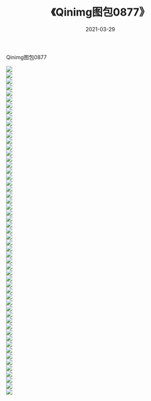 ﻿---
layout: post
title:  《Qinimg图包0877》
date:   2021-03-29
img: http://imgx.orgx.ga/Qinimg图包/Qinimg图包0877/000.jpg
categories: [美女, 清纯, 唯美]
---

Qinimg图包0877

 ![](http://imgx.orgx.ga/Qinimg图包/Qinimg图包0877/001.jpg) <br>![](http://imgx.orgx.ga/Qinimg图包/Qinimg图包0877/002.jpg) <br>![](http://imgx.orgx.ga/Qinimg图包/Qinimg图包0877/003.jpg) <br>![](http://imgx.orgx.ga/Qinimg图包/Qinimg图包0877/004.jpg) <br>![](http://imgx.orgx.ga/Qinimg图包/Qinimg图包0877/005.jpg) <br>![](http://imgx.orgx.ga/Qinimg图包/Qinimg图包0877/006.jpg) <br>![](http://imgx.orgx.ga/Qinimg图包/Qinimg图包0877/007.jpg) <br>![](http://imgx.orgx.ga/Qinimg图包/Qinimg图包0877/008.jpg) <br>![](http://imgx.orgx.ga/Qinimg图包/Qinimg图包0877/009.jpg) <br>![](http://imgx.orgx.ga/Qinimg图包/Qinimg图包0877/010.jpg) <br>![](http://imgx.orgx.ga/Qinimg图包/Qinimg图包0877/011.jpg) <br>![](http://imgx.orgx.ga/Qinimg图包/Qinimg图包0877/012.jpg) <br>![](http://imgx.orgx.ga/Qinimg图包/Qinimg图包0877/013.jpg) <br>![](http://imgx.orgx.ga/Qinimg图包/Qinimg图包0877/014.jpg) <br>![](http://imgx.orgx.ga/Qinimg图包/Qinimg图包0877/015.jpg) <br>![](http://imgx.orgx.ga/Qinimg图包/Qinimg图包0877/016.jpg) <br>![](http://imgx.orgx.ga/Qinimg图包/Qinimg图包0877/017.jpg) <br>![](http://imgx.orgx.ga/Qinimg图包/Qinimg图包0877/018.jpg) <br>![](http://imgx.orgx.ga/Qinimg图包/Qinimg图包0877/019.jpg) <br>![](http://imgx.orgx.ga/Qinimg图包/Qinimg图包0877/020.jpg) <br>![](http://imgx.orgx.ga/Qinimg图包/Qinimg图包0877/021.jpg) <br>![](http://imgx.orgx.ga/Qinimg图包/Qinimg图包0877/022.jpg) <br>![](http://imgx.orgx.ga/Qinimg图包/Qinimg图包0877/023.jpg) <br>![](http://imgx.orgx.ga/Qinimg图包/Qinimg图包0877/024.jpg) <br>![](http://imgx.orgx.ga/Qinimg图包/Qinimg图包0877/025.jpg) <br>![](http://imgx.orgx.ga/Qinimg图包/Qinimg图包0877/026.jpg) <br>![](http://imgx.orgx.ga/Qinimg图包/Qinimg图包0877/027.jpg) <br>![](http://imgx.orgx.ga/Qinimg图包/Qinimg图包0877/028.jpg) <br>![](http://imgx.orgx.ga/Qinimg图包/Qinimg图包0877/029.jpg) <br>![](http://imgx.orgx.ga/Qinimg图包/Qinimg图包0877/030.jpg) <br>![](http://imgx.orgx.ga/Qinimg图包/Qinimg图包0877/031.jpg) <br>![](http://imgx.orgx.ga/Qinimg图包/Qinimg图包0877/032.jpg) <br>![](http://imgx.orgx.ga/Qinimg图包/Qinimg图包0877/033.jpg) <br>![](http://imgx.orgx.ga/Qinimg图包/Qinimg图包0877/034.jpg) <br>![](http://imgx.orgx.ga/Qinimg图包/Qinimg图包0877/035.jpg) <br>![](http://imgx.orgx.ga/Qinimg图包/Qinimg图包0877/036.jpg) <br>![](http://imgx.orgx.ga/Qinimg图包/Qinimg图包0877/037.jpg) <br>![](http://imgx.orgx.ga/Qinimg图包/Qinimg图包0877/038.jpg) <br>![](http://imgx.orgx.ga/Qinimg图包/Qinimg图包0877/039.jpg) <br>![](http://imgx.orgx.ga/Qinimg图包/Qinimg图包0877/040.jpg) <br>![](http://imgx.orgx.ga/Qinimg图包/Qinimg图包0877/041.jpg) <br>![](http://imgx.orgx.ga/Qinimg图包/Qinimg图包0877/042.jpg) <br>![](http://imgx.orgx.ga/Qinimg图包/Qinimg图包0877/043.jpg) <br>![](http://imgx.orgx.ga/Qinimg图包/Qinimg图包0877/044.jpg) <br>![](http://imgx.orgx.ga/Qinimg图包/Qinimg图包0877/045.jpg) <br>![](http://imgx.orgx.ga/Qinimg图包/Qinimg图包0877/046.jpg) <br>![](http://imgx.orgx.ga/Qinimg图包/Qinimg图包0877/047.jpg) <br>![](http://imgx.orgx.ga/Qinimg图包/Qinimg图包0877/048.jpg) <br>![](http://imgx.orgx.ga/Qinimg图包/Qinimg图包0877/049.jpg) <br>![](http://imgx.orgx.ga/Qinimg图包/Qinimg图包0877/050.jpg) <br>![](http://imgx.orgx.ga/Qinimg图包/Qinimg图包0877/051.jpg) <br>![](http://imgx.orgx.ga/Qinimg图包/Qinimg图包0877/052.jpg) <br>![](http://imgx.orgx.ga/Qinimg图包/Qinimg图包0877/053.jpg) <br>![](http://imgx.orgx.ga/Qinimg图包/Qinimg图包0877/054.jpg) <br>![](http://imgx.orgx.ga/Qinimg图包/Qinimg图包0877/055.jpg) <br>